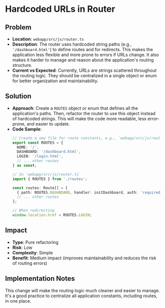 # Hardcoded URLs in Router

## Problem
- **Location**: `webapp/src/js/router.ts`
- **Description**: The router uses hardcoded string paths (e.g., `'/dashboard.html'`) to define routes and for redirects. This makes the application less flexible and more prone to errors if URLs change. It also makes it harder to manage and reason about the application's routing structure.
- **Current vs Expected**: Currently, URLs are strings scattered throughout the routing logic. They should be centralized in a single object or enum for better organization and maintainability.

## Solution
- **Approach**: Create a `ROUTES` object or enum that defines all the application's paths. Then, refactor the router to use this object instead of hardcoded strings. This will make the code more readable, less error-prone, and easier to update.
- **Code Sample**:
  ```typescript
  // Create a new file for route constants, e.g., `webapp/src/js/routes.ts`
  export const ROUTES = {
    HOME: '/',
    DASHBOARD: '/dashboard.html',
    LOGIN: '/login.html',
    // ... other routes
  } as const;

  // In `webapp/src/js/router.ts`
  import { ROUTES } from './routes';

  const routes: Route[] = [
    { path: ROUTES.DASHBOARD, handler: initDashboard, auth: 'required' },
    // ... other routes
  ];

  // When redirecting
  window.location.href = ROUTES.LOGIN;
  ```

## Impact
- **Type**: Pure refactoring
- **Risk**: Low
- **Complexity**: Simple
- **Benefit**: Medium impact (improves maintainability and reduces the risk of routing errors)

## Implementation Notes
This change will make the routing logic much cleaner and easier to manage. It's a good practice to centralize all application constants, including routes, in one place.